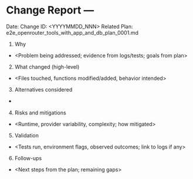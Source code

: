 # Change Report — <short title>

Date: <YYYY-MM-DD>
Change ID: <YYYYMMDD_NNN>
Related Plan: e2e_openrouter_tools_with_app_and_db_plan_0001.md

1) Why
- <Problem being addressed; evidence from logs/tests; goals from plan>

2) What changed (high-level)
- <Files touched, functions modified/added, behavior intended>

3) Alternatives considered
- <Option A/B; why chosen approach wins>

4) Risks and mitigations
- <Runtime, provider variability, complexity; how mitigated>

5) Validation
- <Tests run, environment flags, observed outcomes; link to logs if any>

6) Follow-ups
- <Next steps from the plan; remaining gaps>

